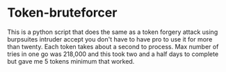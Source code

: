 # Token-bruteforcer

This is a python script that does the same as a token forgery attack using burpsuites intruder accept you don't have to have pro to use it for more than twenty. 
Each token takes about a second to process. 
Max number of tries in one go was 218,000 and this took two and a half days to complete but gave me 5 tokens minimum that worked.
